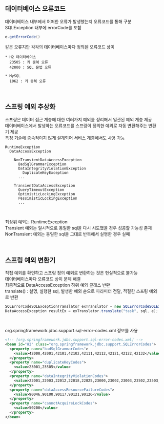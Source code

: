 ## 데이터베이스 오류코드
데이터베이스 내부에서 어떠한 오류가 발생했는지 오류코드를 통해 구분  
SQLException 내부에 errorCode를 포함  

````java
e.getErrorCode()
````

같은 오류지만 각각의 데이터베이스마다 정의된 오류코드 상이

    * H2 데이터베이스
      23505 : 키 중복 오류
      42000 : SQL 문법 오류
      
    * MySQL
      1062 : 키 중복 오류

<br>

## 스프링 예외 추상화
스프링은 데이터 접근 계층에 대한 여러가지 예외를 정리해서 일관된 예외 계층 제공  
데이터베이스에서 발생하는 오류코드를 스프링이 정의한 예외로 자동 변환해주는 변환기 제공  
특정 기술에 종속적이지 않게 설계되어 서비스 계층에서도 사용 가능  

    RuntimeException
      DataAccessException
      
        NonTransientDataAccessException
          BadSqlGrammarException
          DataIntegrityViolationException
            DuplicateKeyException
          ...
            
        TransientDataAccessException
          QueryTimeoutException
          OptimisticLockingException
          PessimisticLockingException
          ...

<br>

최상위 예외는 RuntimeException  
Transient 예외는 일시적으로 동일한 sql을 다시 시도했을 경우 성공할 가능성 존재  
NonTransient 예외는 동일한 sql을 그대로 반복해서 실행한 경우 실패  

<br>

## 스프링 예외 변환기
직접 예외를 확인하고 스프링 정의 예외로 변환하는 것은 현실적으로 불가능  
데이터베이스마다 오류코드 상이 문제 해결  
최종적으로 DataAccessException 하위 예외 클래스 반환  
translate() : 설명, 실행한 sql, 발생한 예외 순으로 파라미터 전달, 적절한 스프링 예외로 반환  

````java
SQLErrorCodeSQLExceptionTranslator exTranslator = new SQLErrorCodeSQLExceptionTranslator(dataSource);
DataAccessException resultEx = exTranslator.translate("task", sql, e);
````

<br>

org.springframework.jdbc.support.sql-error-codes.xml 정보를 사용

````xml
<!-- [org.springframework.jdbc.support.sql-error-codes.xml] -->
<bean id="H2" class="org.springframework.jdbc.support.SQLErrorCodes">
  <property name="badSqlGrammarCodes">
    <value>42000,42001,42101,42102,42111,42112,42121,42122,42132</value>
  </property>
  <property name="duplicateKeyCodes">
    <value>23001,23505</value>
  </property>
  <property name="dataIntegrityViolationCodes">
    <value>22001,22003,22012,22018,22025,23000,23002,23003,23502,23503,23506,23507,23513</value>
  </property>
  <property name="dataAccessResourceFailureCodes">
    <value>90046,90100,90117,90121,90126</value>
  </property>
  <property name="cannotAcquireLockCodes">
    <value>50200</value>
  </property>
</bean>
````

<br>
